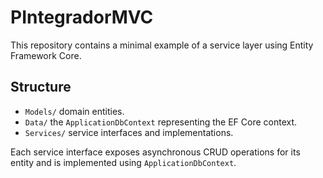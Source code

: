 # PIntegradorMVC

This repository contains a minimal example of a service layer using Entity Framework Core.

## Structure

- `Models/` domain entities.
- `Data/` the `ApplicationDbContext` representing the EF Core context.
- `Services/` service interfaces and implementations.

Each service interface exposes asynchronous CRUD operations for its entity and
is implemented using `ApplicationDbContext`.
